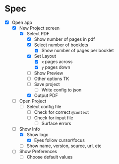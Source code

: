 # Spec

- [x] Open app
  - [x] New Project screen
    - [x] Select PDF
      - [x] Show number of pages in pdf
      - [x] Select number of booklets
        - [x] Show number of pages per booklet
      - [x] Set Layout
        - [x] `x` pages across
        - [x] `y` pages down
      - [ ] Show Preview
      - [ ] Other options TK
      - [ ] Save project
        - [ ] Write config to json
      - [x] Output PDF
  - [ ] Open Project
    - [ ] Select config file
      - [ ] Check for correct `@context`
      - [ ] Check for input file
        - [ ] Surface errors
  - [ ] Show Info
    - [x] Show logo
      - [x] Eyes follow cursor/focus
    - [ ] Show name, version, source, url, etc
  - [ ] Show Preferences
    - [ ] Choose default values